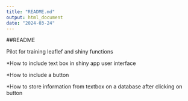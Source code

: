 ```yaml
---
title: "README.md"
output: html_document
date: "2024-03-24"
---
```

##README

Pilot for training leaflef and shiny functions

*How to include text box in shiny app user interface

*How to include a button

*How to store information from textbox on a database after clicking on button